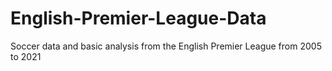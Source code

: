 # English-Premier-League-Data
Soccer data and basic analysis from the English Premier League from 2005 to 2021
